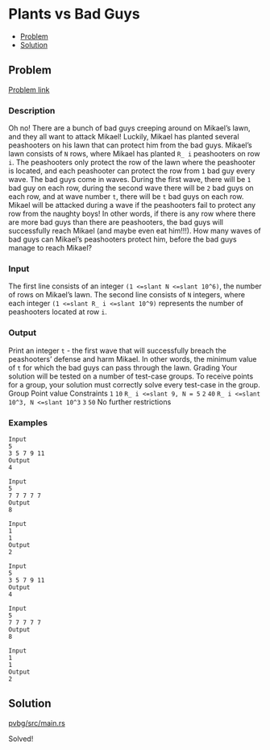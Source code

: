 # Plants vs Bad Guys
- [Problem](#problem)
- [Solution](#solution)

## Problem
[Problem link](https://open.kattis.com/problems/pvbg)

### Description

Oh no! There are a bunch of bad guys creeping around on Mikael’s lawn, and they all want to attack Mikael! Luckily, Mikael has planted several peashooters on his lawn that can protect him from the bad guys.
Mikael’s lawn consists of `N` rows, where Mikael has planted `R_ i` peashooters on row `i`. The peashooters only protect the row of the lawn where the peashooter is located, and each peashooter can protect the row from `1` bad guy every wave. The bad guys come in waves. During the first wave, there will be `1` bad guy on each row, during the second wave there will be `2` bad guys on each row, and at wave number `t`, there will be `t` bad guys on each row. Mikael will be attacked during a wave if the peashooters fail to protect any row from the naughty boys! In other words, if there is any row where there are more bad guys than there are peashooters, the bad guys will successfully reach Mikael (and maybe even eat him!!!).
How many waves of bad guys can Mikael’s peashooters protect him, before the bad guys manage to reach Mikael?

### Input
The first line consists of an integer `(1 <=slant N <=slant 10^6)`, the number of rows on Mikael’s lawn. The second line consists of `N` integers, where each integer `(1 <=slant R_ i <=slant 10^9)` represents the number of peashooters located at row `i`.

### Output
Print an integer `t` - the first wave that will successfully breach the peashooters’ defense and harm Mikael. In other words, the minimum value of `t` for which the bad guys can pass through the lawn.
Grading
Your solution will be tested on a number of test-case groups. To receive points for a group, your solution must correctly solve every test-case in the group. Group Point value Constraints `1` `10` `R_ i <=slant 9, N = 5` `2` `40` `R_ i <=slant 10^3, N <=slant 10^3` `3` `50` No further restrictions 

### Examples
```
Input
5
3 5 7 9 11
Output
4
```
```
Input
5
7 7 7 7 7
Output
8
```
```
Input
1
1
Output
2
```
```
Input
5
3 5 7 9 11
Output
4
```
```
Input
5
7 7 7 7 7
Output
8
```
```
Input
1
1
Output
2
```


## Solution

[pvbg/src/main.rs](./pvbg/src/main.rs)

Solved!